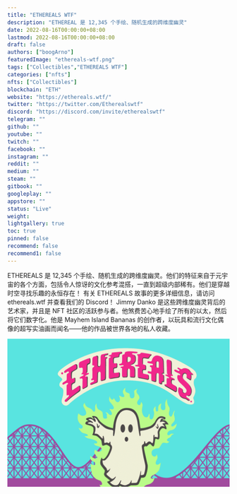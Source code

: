 ```yaml
---
title: "ETHEREALS WTF"
description: "ETHEREAL 是 12,345 个手绘、随机生成的跨维度幽灵"
date: 2022-08-16T00:00:00+08:00
lastmod: 2022-08-16T00:00:00+08:00
draft: false
authors: ["boogArno"]
featuredImage: "ethereals-wtf.png"
tags: ["Collectibles","ETHEREALS WTF"]
categories: ["nfts"]
nfts: ["Collectibles"]
blockchain: "ETH"
website: "https://ethereals.wtf/"
twitter: "https://twitter.com/Etherealswtf"
discord: "https://discord.com/invite/etherealswtf"
telegram: ""
github: ""
youtube: ""
twitch: ""
facebook: ""
instagram: ""
reddit: ""
medium: ""
steam: ""
gitbook: ""
googleplay: ""
appstore: ""
status: "Live"
weight: 
lightgallery: true
toc: true
pinned: false
recommend: false
recommend1: false
---
```

ETHEREALS 是 12,345 个手绘、随机生成的跨维度幽灵。他们的特征来自于元宇宙的各个方面，包括令人惊讶的文化参考混搭，一直到超级内部稀有。他们是穿越时空寻找乐趣的永恒存在！
有关 ETHEREALS 故事的更多详细信息，请访问 ethereals.wtf 并查看我们的 Discord！
Jimmy Danko 是这些跨维度幽灵背后的艺术家，并且是 NFT 社区的活跃参与者。他煞费苦心地手绘了所有的以太，然后将它们数字化。他是 Mayhem Island Bananas 的创作者，以玩具和流行文化偶像的超写实油画而闻名——他的作品被世界各地的私人收藏。

![etherealswtf-dapp-collectibles-ethereum-image1_3eed83d01e61761829754f00751d6001](etherealswtf-dapp-collectibles-ethereum-image1_3eed83d01e61761829754f00751d6001.png)